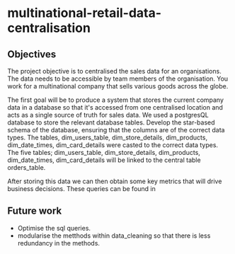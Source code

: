 # multinational-retail-data-centralisation
## Objectives

The project objective is to centralised the sales data for an organisations. 
The data needs to be accessible by team members of the organisation. You work for a multinational company that sells various goods across the globe.

The first goal will be to produce a system that stores the current company data in a database so that it's accessed from one centralised location and acts as a single source of truth for sales data. We used a postgresQL database to store the relevant database tables. Develop the star-based schema of the database, ensuring that the columns are of the correct data types.
The tables, dim_users_table, dim_store_details, dim_products, dim_date_times, dim_card_details were casted to the correct data types.
The five tables; dim_users_table, dim_store_details, dim_products, dim_date_times, dim_card_details will be linked to the central table orders_table.

After storing this data we can then obtain some key metrics that will drive business decisions. These queries can be found in 

## Future work
- Optimise the sql queries. 
- modularise the metthods within data_cleaning so that there is less redundancy in the methods.
